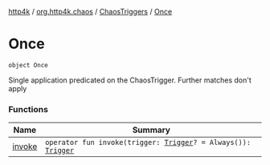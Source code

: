 [http4k](../../../index.md) / [org.http4k.chaos](../../index.md) / [ChaosTriggers](../index.md) / [Once](./index.md)

# Once

`object Once`

Single application predicated on the ChaosTrigger. Further matches don't apply

### Functions

| Name | Summary |
|---|---|
| [invoke](invoke.md) | `operator fun invoke(trigger: `[`Trigger`](../../-trigger.md)`? = Always()): `[`Trigger`](../../-trigger.md) |
